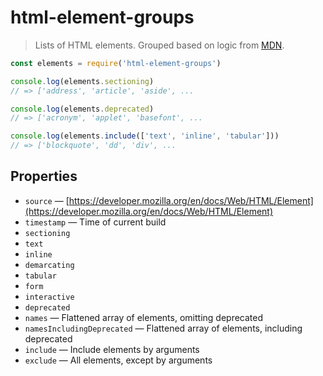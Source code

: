 # html-element-groups

> Lists of HTML elements. Grouped based on logic from [MDN](https://developer.mozilla.org/en/docs/Web/HTML/Element).

```js
const elements = require('html-element-groups')

console.log(elements.sectioning)
// => ['address', 'article', 'aside', ...

console.log(elements.deprecated)
// => ['acronym', 'applet', 'basefont', ...

console.log(elements.include(['text', 'inline', 'tabular']))
// => ['blockquote', 'dd', 'div', ...
```

## Properties

- `source` — [https://developer.mozilla.org/en/docs/Web/HTML/Element](https://developer.mozilla.org/en/docs/Web/HTML/Element)
- `timestamp` — Time of current build
- `sectioning`
- `text`
- `inline`
- `demarcating`
- `tabular`
- `form`
- `interactive`
- `deprecated`
- `names` — Flattened array of elements, omitting deprecated
- `namesIncludingDeprecated` — Flattened array of elements, including deprecated
- `include` — Include elements by arguments
- `exclude` — All elements, except by arguments
